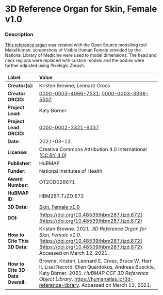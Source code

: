 # 3D Reference Organ for Skin, Female v1.0

### Description
[This reference organ](https://humanatlas.io/3d-reference-library) was created with the Open Source modelling tool MakeHuman; screenshots of Visible Human Female provided by the National Library of Medicine were used to model dimensions. The head and neck regions were replaced with custom models and the bodies were further adjusted using Pixelogic Zbrush.

| Label | Value |
| :------------- |:-------------|
| **Creator(s):** | Kristen Browne; Leonard Cross |
| **Creator ORCID:** | [0000-0003-4066-7531](https://orcid.org/0000-0003-4066-7531); [0000-0003-3398-5507](https://orcid.org/0000-0003-3398-5507) |
| **Project Lead:** | Katy B&ouml;rner |
| **Project Lead ORCID:** | [0000-0002-3321-6137](https://orcid.org/0000-0002-3321-6137) |
| **Date:** | 2021-03-12 |
| **License:** | Creative Commons Attribution 4.0 International ([CC BY 4.0](https://creativecommons.org/licenses/by/4.0/)) |
| **Publisher:** | HuBMAP |
| **Funder:** | National Institutes of Health |
| **Award Number:** | OT2OD026671 |
| **HuBMAP ID:** | HBM287.TJZD.872 |
| **3D Data:** | [Skin, Female v1.0](https://hubmapconsortium.github.io/ccf-releases/v1.0/models/VH_F_Skin.glb) |
| **DOI:** | [https://doi.org/10.48539/hbm287.tjzd.872](https://doi.org/10.48539/hbm287.tjzd.872) |
| **How to Cite This 3D Data:** | Kristen Browne. 2021. *3D Reference Organ for Skin, Female v1.0.* [https://doi.org/10.48539/hbm287.tjzd.872](https://doi.org/10.48539/hbm287.tjzd.872). Accessed on March 12, 2021. |
| **How to Cite 3D Data Overall:** | Browne, Kristen, Leonard E. Cross, Bruce W. Herr II, Lisel Record, Ellen Quardokus, Andreas Bueckle, Katy B&ouml;rner. 2021. *HuBMAP CCF 3D Reference Object Library*. https://humanatlas.io/3d-reference-library. Accessed on March 12, 2021. |